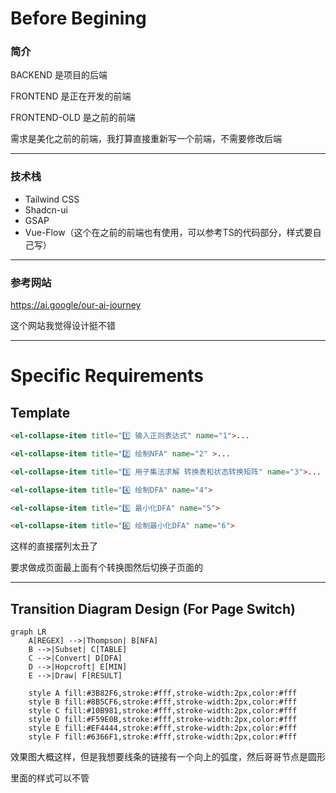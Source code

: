 # Before Begining

### 简介

<aside>

BACKEND 是项目的后端

FRONTEND 是正在开发的前端

FRONTEND-OLD 是之前的前端

需求是美化之前的前端，我打算直接重新写一个前端，不需要修改后端

</aside>

---

### 技术栈

<aside>

- Tailwind CSS
- Shadcn-ui
- GSAP
- Vue-Flow（这个在之前的前端也有使用，可以参考TS的代码部分，样式要自己写）
</aside>

---

### 参考网站

<aside>

https://ai.google/our-ai-journey

这个网站我觉得设计挺不错

</aside>

---

# Specific Requirements

## Template

```html
<el-collapse-item title="1️⃣ 输入正则表达式" name="1">...

<el-collapse-item title="2️⃣ 绘制NFA" name="2" >...

<el-collapse-item title="3️⃣ 用子集法求解 转换表和状态转换矩阵" name="3">...

<el-collapse-item title="4️⃣ 绘制DFA" name="4">

<el-collapse-item title="5️⃣ 最小化DFA" name="5">

<el-collapse-item title="6️⃣ 绘制最小化DFA" name="6">
```

这样的直接摆列太丑了

要求做成页面最上面有个转换图然后切换子页面的

---

## Transition Diagram Design (For Page Switch)

```mermaid
graph LR
    A[REGEX] -->|Thompson| B[NFA]
    B -->|Subset| C[TABLE]
    C -->|Convert| D[DFA]
    D -->|Hopcroft| E[MIN]
    E -->|Draw| F[RESULT]
    
    style A fill:#3B82F6,stroke:#fff,stroke-width:2px,color:#fff
    style B fill:#8B5CF6,stroke:#fff,stroke-width:2px,color:#fff
    style C fill:#10B981,stroke:#fff,stroke-width:2px,color:#fff
    style D fill:#F59E0B,stroke:#fff,stroke-width:2px,color:#fff
    style E fill:#EF4444,stroke:#fff,stroke-width:2px,color:#fff
    style F fill:#6366F1,stroke:#fff,stroke-width:2px,color:#fff
```
效果图大概这样，但是我想要线条的链接有一个向上的弧度，然后哥哥节点是圆形

里面的样式可以不管